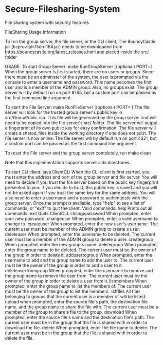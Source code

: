 # Secure-Filesharing-System
File sharing system with security features 

FileSharing Usage Information

To run the group server, the file server, or the CLI client,
The BouncyCastle jar (bcprov-jdk15on-164.jar)
needs to be downloaded from https://bouncycastle.org/latest_releases.html
and placed inside the src/ folder

USAGE:
 To start Group Server: make RunGroupServer [(optional) PORT=<port number>]
 When the group server is first started, there are no users or groups. Since 
 there must be an administer of the system, the user is prompted via the console
 to enter a username and password. This name becomes the first user and is a member of the
 ADMIN group.  Also, no groups exist. The group server will by default
 run on port 8765, but a custom port can be passed as the first command line
 argument.

 To start the File Server: make RunFileServer [(optional) PORT=<port number> ]
 The file server will look for the trusted group server's public key in
 src/GroupPublic.rsa. This file will be generated by the group server
 and will need to be copied into the file server's src/ folder.
 The file server will output a fingerprint of its own public key for easy
 confirmation.
 The file server will create a shared_files inside the working directory if one 
 does not exist. The file server is now online. The file server will by default
 run on port 4321, but a custom port can be passed as the first command line
 argument.

 To reset the File server and the group server completely, run make clean
 
 Note that this implementation supports server side directories.

 To start CLI client: java ClientCLI
 When the CLI client is first started, you must enter the address and port of the
 group server and file server. You will need to decide if you trust the file
 server based on the public key fingerprint presented to you. If you decide to trust,
 this public key is saved and you will not be asked again if you trust the same key for
 the same address. You will also need to enter a username and a password to authenticate
 with the group server.
 Once the prompt is available, type "help" to see a list of commands, or "exit"
 to quit the client.
 Valid commands:
   help
     Prints out all commands.
   exit
     Quits ClientCLI.
   changepassword
     When prompted, enter your new password.
   changeuser
     When prompted, enter a valid username to change to.
   createuser
     When prompted, enter the new user's username.
	 The current user must be member of the ADMIN group to create a user.
   deleteuser
     When prompted, enter the username to be deleted.
	 The current user must be a member of the ADMIN group to delete a user.
   creategroup
     When prompted, enter the new group's name.
   deletegroup
     When prompted, enter the group name to be deleted.
	 The current user must be the owner of the group in order to delete it.
   addusertogroup
     When prompted, enter the username to add and the group name to add the user to.
	 The current user must be the owner of the group in order to add a user to it.
   deleteuserfromgroup
     When prompted, enter the username to remove and the group name to remove the user from.
	 The current user must be the owner of the group in order to delete a user from it.
   listmembers
     When prompted, enter the group name to list the members of.
	 The current user must be the owner of the group to list the members.
   listfiles
     All files belonging to groups that the current user is a member of will be listed.
   upload
     when prompted, enter the source file's path, the destination file name, and the group
	 name to share the file with.
	 The current user must be a member of the group to share a file to the group.
   download
     When prompted, enter the source file's name and the destination file's path.
	 The current user must be in the group that the file is shared with in order to download the file.
   delete
     When prompted, enter the file name to delete.
	 The current user must be in the group that the file is shared with in order to delete the file.
   
